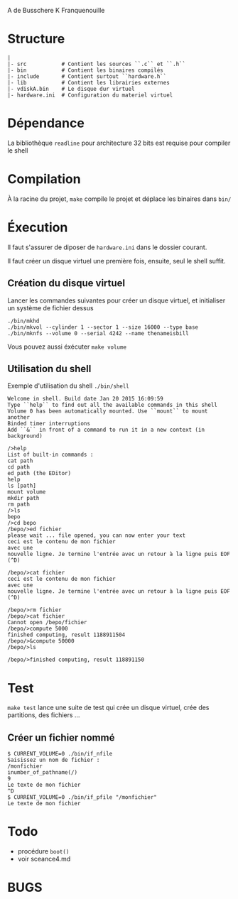 A de Busschere
K Franquenouille

# Structure

    |
    |- src           # Contient les sources ``.c`` et ``.h``
    |- bin           # Contient les binaires compilés
    |- include       # Contient surtout ``hardware.h``
    |- lib           # Contient les librairies externes
    |- vdiskA.bin    # Le disque dur virtuel
    |- hardware.ini  # Configuration du materiel virtuel

# Dépendance

La bibliothèque ``readline`` pour architecture 32 bits est requise pour compiler le shell

# Compilation

À la racine du projet, ``make`` compile le projet et déplace les binaires dans ``bin/``

# Éxecution

Il faut s'assurer de diposer de ``hardware.ini`` dans le dossier courant.

Il faut créer un disque virtuel une première fois, ensuite, seul le shell suffit.

## Création du disque virtuel

Lancer les commandes suivantes pour créer un disque virtuel, et initialiser un système de fichier dessus

    ./bin/mkhd
    ./bin/mkvol --cylinder 1 --sector 1 --size 16000 --type base
    ./bin/mknfs --volume 0 --serial 4242 --name thenameisbill

Vous pouvez aussi éxécuter ``make volume``

## Utilisation du shell

Exemple d'utilisation du shell ``./bin/shell``

    Welcome in shell. Build date Jan 20 2015 16:09:59
    Type ``help`` to find out all the available commands in this shell
    Volume 0 has been automatically mounted. Use ``mount`` to mount another
    Binded timer interruptions
    Add ``&`` in front of a command to run it in a new context (in background)

    />help
    List of built-in commands :
    cat path
    cd path
    ed path (the EDitor)
    help
    ls [path]
    mount volume
    mkdir path
    rm path
    />ls
    bepo
    />cd bepo
    /bepo/>ed fichier
    please wait ... file opened, you can now enter your text
    ceci est le contenu de mon fichier
    avec une
    nouvelle ligne. Je termine l'entrée avec un retour à la ligne puis EOF (^D)

    /bepo/>cat fichier
    ceci est le contenu de mon fichier
    avec une
    nouvelle ligne. Je termine l'entrée avec un retour à la ligne puis EOF (^D)

    /bepo/>rm fichier
    /bepo/>cat fichier
    Cannot open /bepo/fichier
    /bepo/>compute 5000
    finished computing, result 1188911504
    /bepo/>&compute 50000
    /bepo/>ls

    /bepo/>finished computing, result 118891150

# Test

``make test`` lance une suite de test qui crée un disque virtuel, crée des partitions, des fichiers …

## Créer un fichier nommé

    $ CURRENT_VOLUME=0 ./bin/if_nfile
    Saisissez un nom de fichier :
    /monfichier
    inumber_of_pathname(/)
    9
    Le texte de mon fichier
    ^D
    $ CURRENT_VOLUME=0 ./bin/if_pfile "/monfichier"
    Le texte de mon fichier

# Todo

+ procédure ``boot()``
+ voir sceance4.md

# BUGS
